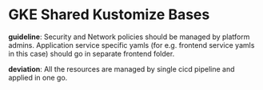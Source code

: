 # GKE Shared Kustomize Bases

**guideline**: Security and Network policies should be managed by platform admins. Application service specific yamls (for e.g. frontend service yamls in this case) should go in separate frontend folder.

**deviation**: All the resources are managed by single cicd pipeline and applied in one go.